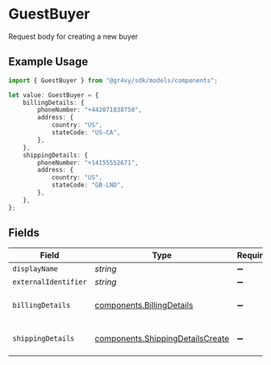 # GuestBuyer

Request body for creating a new buyer

## Example Usage

```typescript
import { GuestBuyer } from "@gr4vy/sdk/models/components";

let value: GuestBuyer = {
    billingDetails: {
        phoneNumber: "+442071838750",
        address: {
            country: "US",
            stateCode: "US-CA",
        },
    },
    shippingDetails: {
        phoneNumber: "+14155552671",
        address: {
            country: "US",
            stateCode: "GB-LND",
        },
    },
};
```

## Fields

| Field                                                                                | Type                                                                                 | Required                                                                             | Description                                                                          |
| ------------------------------------------------------------------------------------ | ------------------------------------------------------------------------------------ | ------------------------------------------------------------------------------------ | ------------------------------------------------------------------------------------ |
| `displayName`                                                                        | *string*                                                                             | :heavy_minus_sign:                                                                   | N/A                                                                                  |
| `externalIdentifier`                                                                 | *string*                                                                             | :heavy_minus_sign:                                                                   | N/A                                                                                  |
| `billingDetails`                                                                     | [components.BillingDetails](../../models/components/billingdetails.md)               | :heavy_minus_sign:                                                                   | Base model with JSON encoders.                                                       |
| `shippingDetails`                                                                    | [components.ShippingDetailsCreate](../../models/components/shippingdetailscreate.md) | :heavy_minus_sign:                                                                   | Base model with JSON encoders.                                                       |